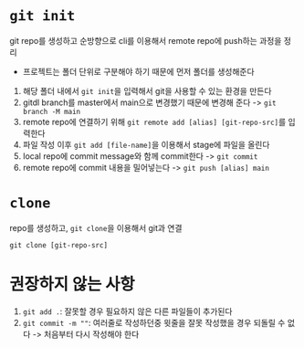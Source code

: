 # `git init`

git repo를 생성하고 순방향으로 cli를 이용해서 remote repo에 push하는 과정을 정리

- 프로젝트는 폴더 단위로 구분해야 하기 때문에 먼저 폴더를 생성해준다

1. 해당 폴더 내에서 `git init`을 입력해서 git을 사용할 수 있는 환경을 만든다
2. gitdl branch를 master에서 main으로 변경했기 때문에 변경해 준다 -> `git branch -M main` 
3. remote repo에 연결하기 위해 `git remote add [alias] [git-repo-src]`를 입력한다
4. 파일 작성 이후 `git add [file-name]`을 이용해서 stage에 파일을 올린다
5. local repo에 commit message와 함께 commit한다 -> `git commit` 
6. remote repo에 commit 내용을 밀어넣는다 -> `git push [alias] main`


# `clone`
repo를 생성하고, `git clone`을 이용해서 git과 연결
```
git clone [git-repo-src]
```

# 권장하지 않는 사항
1. `git add .`: 잘못할 경우 필요하지 않은 다른 파일들이 추가된다  
2. `git commit -m ""`: 여러줄로 작성하던중 윗줄을 잘못 작성했을 경우 되돌릴 수 없다 -> 처음부터 다시 작성해야 한다
